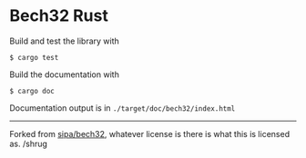 # Bech32 Rust

Build and test the library with
```
$ cargo test
```

Build the documentation with
```
$ cargo doc
```

Documentation output is in `./target/doc/bech32/index.html`

------

Forked from [sipa/bech32](https://github.com/sipa/bech32), whatever license is there is what this is licensed as. /shrug
